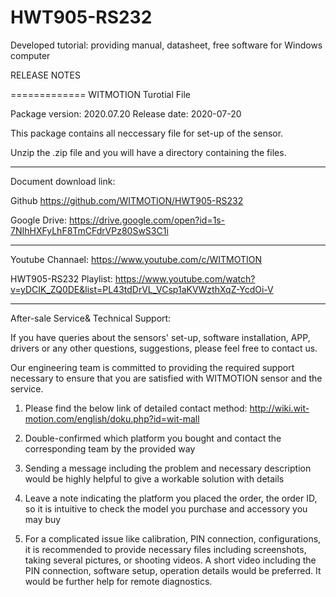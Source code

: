 # HWT905-RS232
Developed tutorial: providing manual, datasheet, free software for Windows computer

RELEASE NOTES

=============
WITMOTION Turotial File 

Package version: 2020.07.20
Release date:    2020-07-20

This package contains all neccessary file for set-up of the sensor. 

Unzip the .zip file and you will have a directory containing the files.

-----------

Document download link:

Github 
https://github.com/WITMOTION/HWT905-RS232

Google Drive: 
https://drive.google.com/open?id=1s-7NIhHXFyLhF8TmCFdrVPz80SwS3C1i

-----------
Youtube Channael: 
https://www.youtube.com/c/WITMOTION

HWT905-RS232 Playlist: 
https://www.youtube.com/watch?v=yDCIK_ZQ0DE&list=PL43tdDrVL_VCsp1aKVWzthXqZ-YcdOi-V

-----------
After-sale Service& Technical Support: 

If you have queries about the sensors' set-up, software installation, APP, drivers or any other questions, suggestions, please feel free to contact us.

Our engineering team is committed to providing the required support necessary to ensure that you are satisfied with WITMOTION sensor and the service.

1. Please find the below link of detailed contact method: 
http://wiki.wit-motion.com/english/doku.php?id=wit-mall

2. Double-confirmed which platform you bought and contact the corresponding team by the provided way

3. Sending a message including the problem and necessary description would be highly helpful to give a workable solution with details

4. Leave a note indicating the platform you placed the order, the order ID, so it is intuitive to check the model you purchase and accessory you may buy

5. For a complicated issue like calibration, PIN connection, configurations, it is recommended to provide necessary files including screenshots, 
taking several pictures, or shooting videos. A short video including the PIN connection, software setup, operation details would be preferred.
It would be further help for remote diagnostics.
